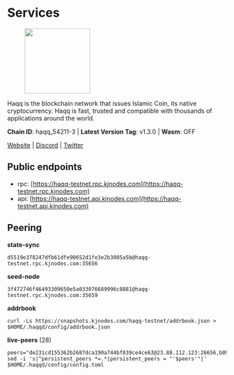 # Services

<figure><img src="https://raw.githubusercontent.com/kj89/testnet_manuals/main/pingpub/logos/haqq.png" width="150" alt=""><figcaption></figcaption></figure>

Haqq is the blockchain network that issues Islamic Coin,  its native cryptocurrency. Haqq is fast, trusted and  compatible with thousands of applications around the world.

**Chain ID**: haqq_54211-3 | **Latest Version Tag**: v1.3.0 | **Wasm**: OFF

[Website](https://islamiccoin.net) | [Discord](https://discord.gg/hU9MHG5kZq) | [Twitter](https://twitter.com/Islamic_Coin)


## Public endpoints

* rpc: [https://haqq-testnet.rpc.kjnodes.com](https://haqq-testnet.rpc.kjnodes.com)
* api: [https://haqq-testnet.api.kjnodes.com](https://haqq-testnet.api.kjnodes.com)

## Peering

**state-sync**

```
d5519e378247dfb61dfe90652d1fe3e2b3005a5b@haqq-testnet.rpc.kjnodes.com:35656
```

**seed-node**

```
3f472746f46493309650e5a033076689996c8881@haqq-testnet.rpc.kjnodes.com:35659
```

**addrbook**
```
curl -Ls https://snapshots.kjnodes.com/haqq-testnet/addrbook.json > $HOME/.haqqd/config/addrbook.json
```

**live-peers** (28)
```
peers="de231cd155362b2687dca190a744bf839ce4ce63@23.88.112.123:26656,b09a7df87767ae782099d5ee352d679e3260247a@65.108.124.219:34656,5c11c697aaf2dabf96e3eb7e7e621c200bd309ee@65.21.225.58:26656,fed6ab9973f224f3b2334fd48fa835512d6311da@185.244.183.200:26656,d5519e378247dfb61dfe90652d1fe3e2b3005a5b@65.109.68.190:35656,56158e0f2acf850114e82644afceb565a73b08cc@185.144.99.95:26656,23ff658b56fbb8bc73372973a34733ff5d79b435@142.132.202.50:11604,125063c422e09faf45b849dd73dea61f624db891@65.109.53.60:26656,6771e65c1b30cc514faf5943320fdda480fe9124@95.216.39.183:26656,26f20a2f80a4738a30a9634947a3aae67da31be3@65.108.254.227:26656,2d13d679b64e1a574904a140f72815644ec71131@65.21.133.125:30656,23a1176c9911eac442d6d1bf15f92eeabb3981d5@34.91.81.33:26656,62bf004201a90ce00df6f69390378c3d90f6dd7e@34.90.129.213:26656,beb98c92f9f96802fd1edf091003b622a52fe646@164.68.108.129:26656,0833039f717227ccd156d156ea772746b8ac6d71@146.19.24.139:26656,7094f2c1ee04801b76159bd614eb5947ffc8c5d9@109.71.177.3:35656,43eed16b41b5ce970af5930f94e33dc0173aa679@84.46.243.26:35656,3df5a68b919177179c6dcb0b9c9354fd6bbba1c8@65.109.92.240:20116,dddce0afadf33e8b8c33a9e797493cd18a9ce5c7@154.26.157.240:35656,927a323649e7dd8d4c75da6e5edaee439652b46f@65.109.92.241:20116,59af99085c961a6a5c8dc4bc8b3abffda16ddccb@135.181.38.62:26656,d59dc597f0d41bcbc7ff53374686affb143726c2@51.195.203.103:35656,62d44513c7fd5aafa65773e5c015ca032f8eea4a@213.239.213.179:26656,4926c0ebb29341d9078dfd6cc13e07e7b37171e9@1.116.75.97:35656,1fefb6b75431482502e125a290deba1e7e539d4e@135.181.148.11:26656,3e982cadd9956384478798f8ab1a686632be0fd4@149.102.156.102:35656,d648d598c34e0e58ec759aa399fe4534021e8401@109.205.180.81:26656,b9d04ade732a3bb91b91e279c36c6f2c12d522d3@109.107.187.78:26656"
sed -i 's|^persistent_peers *=.*|persistent_peers = "'$peers'"|' $HOME/.haqqd/config/config.toml
```
